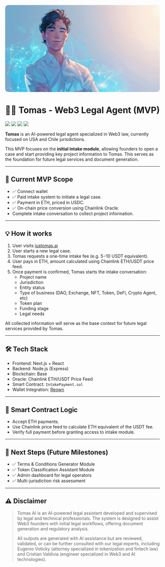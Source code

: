 <img src="./webapp/public/assets/tomas-v0.1.0.png" alt="new-york-tomas" style="border-radius: 10px">

<br/>

# 🧑‍⚖️ Tomas - Web3 Legal Agent (MVP)

<p>
    <img src="https://img.shields.io/badge/tomas-v0.1.0-CBA135">
    <img src="https://img.shields.io/badge/network-BASE-0052FF">
    <img src="https://img.shields.io/badge/oracle-chainlink-375BD2">
    <img src="https://img.shields.io/badge/status-mvp-green">
</p>

**Tomas** is an AI-powered legal agent specialized in Web3 law, currently focused on USA and Chile jurisdictions.

This MVP focuses on the **initial intake module**, allowing founders to open a case and start providing key project information to Tomas. This serves as the foundation for future legal services and document generation.

---

## 🎯 Current MVP Scope

- ✅ Connect wallet
- ✅ Paid intake system to initiate a legal case.
- ✅ Payment in ETH, priced in USDC.
- ✅ On-chain price conversion using Chainlink Oracle.
- Complete intake conversation to collect project information.

---

## 💡 How it works

1. User visits [iustomas.ai](iustomas.ai)
2. User starts a new legal case.
3. Tomas requests a one-time intake fee (e.g. $5-$10 USDT equivalent).
4. User pays in ETH, amount calculated using Chainlink ETH/USDT price feed.
5. Once payment is confirmed, Tomas starts the intake conversation:
   - Project name
   - Jurisdiction
   - Entity status
   - Type of business (DAO, Exchange, NFT, Token, DeFi, Crypto Agent, etc)
   - Token plan
   - Funding stage
   - Legal needs

All collected information will serve as the base context for future legal services provided by Tomas.

---

## 🛠 Tech Stack

- Frontend: Next.js + React
- Backend: Node.js (Express)
- Blockchain: Base
- Oracle: Chainlink ETH/USDT Price Feed
- Smart Contract: `IntakePayment.sol`
- Wallet Integration: [Reown](https://reown.com/)

---

## 🔐 Smart Contract Logic

- Accept ETH payments.
- Use Chainlink price feed to calculate ETH equivalent of the USDT fee.
- Verify full payment before granting access to intake module.

---

## 🔮 Next Steps (Future Milestones)

- ✅ Terms & Conditions Generator Module
- ✅ Token Classification Assistant Module
- ✅ Admin dashboard for legal operators
- ✅ Multi-jurisdiction risk assessment

---

## ⚠ Disclaimer

> Tomas AI is an AI-powered legal assistant developed and supervised by legal and technical professionals. The system is designed to assist Web3 founders with initial legal workflows, offering document generation and regulatory analysis.
>
> All outputs are generated with AI assistance but are reviewed, validated, or can be further consulted with our legal experts, including Eugenio Voticky (attorney specialized in tokenization and fintech law) and Cristian Valdivia (engineer specialized in Web3 and AI technologies).

